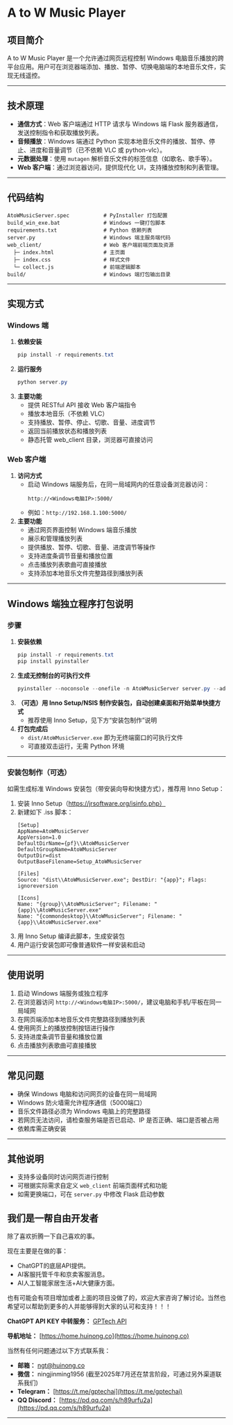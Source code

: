 # A to W Music Player

## 项目简介

A to W Music Player 是一个允许通过网页远程控制 Windows 电脑音乐播放的跨平台应用。用户可在浏览器端添加、播放、暂停、切换电脑端的本地音乐文件，实现无线遥控。

---

## 技术原理

- **通信方式**：Web 客户端通过 HTTP 请求与 Windows 端 Flask 服务器通信，发送控制指令和获取播放列表。
- **音频播放**：Windows 端通过 Python 实现本地音乐文件的播放、暂停、停止、进度和音量调节（已不依赖 VLC 或 python-vlc）。
- **元数据处理**：使用 `mutagen` 解析音乐文件的标签信息（如歌名、歌手等）。
- **Web 客户端**：通过浏览器访问，提供现代化 UI，支持播放控制和列表管理。

---

## 代码结构

```
AtoWMusicServer.spec           # PyInstaller 打包配置
build_win_exe.bat              # Windows 一键打包脚本
requirements.txt               # Python 依赖列表
server.py                      # Windows 端主服务端代码
web_client/                    # Web 客户端前端页面及资源
  ├─ index.html                # 主页面
  ├─ index.css                 # 样式文件
  └─ collect.js                # 前端逻辑脚本
build/                         # Windows 端打包输出目录
```

---

## 实现方式

### Windows 端

1. **依赖安装**
   ```powershell
   pip install -r requirements.txt
   ```
2. **运行服务**
   ```powershell
   python server.py
   ```
3. **主要功能**
   - 提供 RESTful API 接收 Web 客户端指令
   - 播放本地音乐（不依赖 VLC）
   - 支持播放、暂停、停止、切歌、音量、进度调节
   - 返回当前播放状态和播放列表
   - 静态托管 web_client 目录，浏览器可直接访问

### Web 客户端

1. **访问方式**
   - 启动 Windows 端服务后，在同一局域网内的任意设备浏览器访问：
     ```
     http://<Windows电脑IP>:5000/
     ```
   - 例如：`http://192.168.1.100:5000/`
2. **主要功能**
   - 通过网页界面控制 Windows 端音乐播放
   - 展示和管理播放列表
   - 提供播放、暂停、切歌、音量、进度调节等操作
   - 支持进度条调节音量和播放位置
   - 点击播放列表歌曲可直接播放
   - 支持添加本地音乐文件完整路径到播放列表

---

## Windows 端独立程序打包说明

### 步骤

1. **安装依赖**
   ```powershell
   pip install -r requirements.txt
   pip install pyinstaller
   ```
2. **生成无控制台的可执行文件**
   ```powershell
   pyinstaller --noconsole --onefile -n AtoWMusicServer server.py --add-data "web_client;web_client"
   ```
3. **（可选）用 Inno Setup/NSIS 制作安装包，自动创建桌面和开始菜单快捷方式**
   - 推荐使用 Inno Setup，见下方“安装包制作”说明
4. **打包完成后**
   - `dist/AtoWMusicServer.exe` 即为无终端窗口的可执行文件
   - 可直接双击运行，无需 Python 环境

---

### 安装包制作（可选）

如需生成标准 Windows 安装包（带安装向导和快捷方式），推荐用 Inno Setup：

1. 安装 Inno Setup（https://jrsoftware.org/isinfo.php）
2. 新建如下 .iss 脚本：
   ```innosetup
   [Setup]
   AppName=AtoWMusicServer
   AppVersion=1.0
   DefaultDirName={pf}\\AtoWMusicServer
   DefaultGroupName=AtoWMusicServer
   OutputDir=dist
   OutputBaseFilename=Setup_AtoWMusicServer

   [Files]
   Source: "dist\\AtoWMusicServer.exe"; DestDir: "{app}"; Flags: ignoreversion

   [Icons]
   Name: "{group}\\AtoWMusicServer"; Filename: "{app}\\AtoWMusicServer.exe"
   Name: "{commondesktop}\\AtoWMusicServer"; Filename: "{app}\\AtoWMusicServer.exe"
   ```
3. 用 Inno Setup 编译此脚本，生成安装包
4. 用户运行安装包即可像普通软件一样安装和启动

---

## 使用说明

1. 启动 Windows 端服务或独立程序
2. 在浏览器访问 `http://<Windows电脑IP>:5000/`，建议电脑和手机/平板在同一局域网
3. 在网页端添加本地音乐文件完整路径到播放列表
4. 使用网页上的播放控制按钮进行操作
5. 支持进度条调节音量和播放位置
6. 点击播放列表歌曲可直接播放

---

## 常见问题

- 确保 Windows 电脑和访问网页的设备在同一局域网
- Windows 防火墙需允许程序通信（5000端口）
- 音乐文件路径必须为 Windows 电脑上的完整路径
- 若网页无法访问，请检查服务端是否已启动、IP 是否正确、端口是否被占用
- 依赖库需正确安装

---

## 其他说明

- 支持多设备同时访问网页进行控制
- 可根据实际需求自定义 `web_client` 前端页面样式和功能
- 如需更换端口，可在 `server.py` 中修改 Flask 启动参数


## 我们是一帮自由开发者

除了喜欢折腾一下自己喜欢的事。

现在主要是在做的事：

- ChatGPT的底层API提供。
- AI客服托管千牛和京卖客服消息。
- AI人工智能家居生活+AI大健康方面。

也有可能会有项目增加或者上面的项目没做了的，欢迎大家咨询了解讨论。当然也希望可以帮助到更多的人并能够得到大家的认可和支持！！！

**ChatGPT API KEY 中转服务：** [GPTech API](https://oneapi.huinong.co)

**导航地址：** [https://home.huinong.co](https://home.huinong.co)

当然有任何问题通过以下方式联系我：

- **邮箱：** [ngt@huinong.co](mailto:ngt@huinong.co)
- **微信：** ningjinming1956 (截至2025年7月还在禁言阶段，可通过另外渠道联系我们)
- **Telegram：** [https://t.me/gptechai](https://t.me/gptechai)
- **QQ Discord：** [https://pd.qq.com/s/h89urfu2a](https://pd.qq.com/s/h89urfu2a)

---
